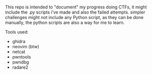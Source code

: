 This repo is intended to "document" my progress doing CTFs, it might include the .py scripts i've made and also the failed attempts.
simpler challenges might not include any Python script, as they can be done manually, the python scripts are also a way for me to learn.
  
Tools used:  
- ghidra  
- neovim (btw)  
- netcat
- pwntools  
- pwndbg  
- radare2  

